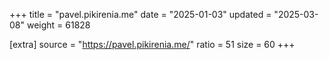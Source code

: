 +++
title = "pavel.pikirenia.me"
date = "2025-01-03"
updated = "2025-03-08"
weight = 61828

[extra]
source = "https://pavel.pikirenia.me/"
ratio = 51
size = 60
+++
